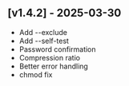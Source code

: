 ## [v1.4.2] - 2025-03-30
- Add --exclude
- Add --self-test
- Password confirmation
- Compression ratio
- Better error handling
- chmod fix
